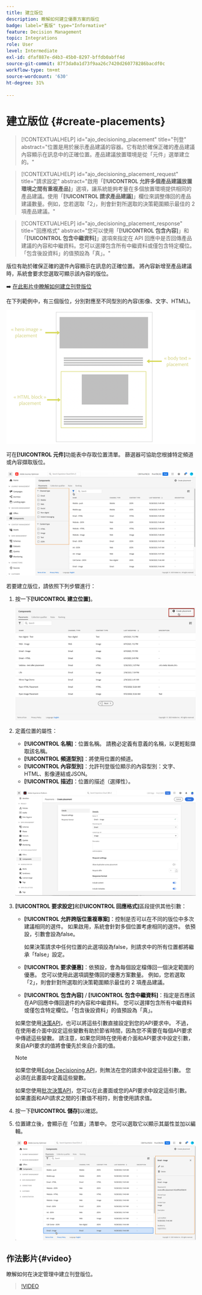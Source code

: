 ```yaml
---
title: 建立版位
description: 瞭解如何建立優惠方案的版位
badge: label="舊版" type="Informative"
feature: Decision Management
topic: Integrations
role: User
level: Intermediate
exl-id: dfaf887e-d4b3-45b0-8297-bffdb0abff4d
source-git-commit: 87f3da0a1d73f9aa26c7420d260778286bacdf0c
workflow-type: tm+mt
source-wordcount: '630'
ht-degree: 31%

---
```


# 建立版位 {#create-placements}

>[!CONTEXTUALHELP]
>id="ajo_decisioning_placement"
>title="刊登"
>abstract="位置是用於展示產品建議的容器。它有助於確保正確的產品建議內容顯示在訊息中的正確位置。產品建議放置環境是從「元件」選單建立的。"

>[!CONTEXTUALHELP]
>id="ajo_decisioning_placement_request"
>title="請求設定"
>abstract="啟用「**[!UICONTROL 允許多個產品建議放置環境之間有重複產品]**」選項，讓系統能夠考量在多個放置環境提供相同的產品建議。使用「**[!UICONTROL 請求產品建議]**」欄位來調整傳回的產品建議數量。例如，您若選取「2」，則會針對所選取的決策範圍顯示最佳的 2 項產品建議。"

>[!CONTEXTUALHELP]
>id="ajo_decisioning_placement_response"
>title="回應格式"
>abstract="您可以使用「**[!UICONTROL 包含內容]**」和「**[!UICONTROL 包含中繼資料]**」選項來指定在 API 回應中是否回傳產品建議的內容和中繼資料。您可以選擇包含所有中繼資料或僅包含特定欄位。「包含後設資料」的值預設為「真」。"

版位有助於確保正確的選件內容顯示在訊息的正確位置。 將內容新增至產品建議時，系統會要求您選取可顯示該內容的版位。

➡️ [在此影片中瞭解如何建立刊登版位](#video)

在下列範例中，有三個版位，分別對應至不同型別的內容(影像、文字、HTML)。

![](../assets/offers_placement_schema.png)

可在&#x200B;**[!UICONTROL 元件]**&#x200B;功能表中存取位置清單。 篩選器可協助您根據特定頻道或內容擷取版位。

![](../assets/placements_filter.png)

若要建立版位，請依照下列步驟進行：

1. 按一下&#x200B;**[!UICONTROL 建立位置]**。

   ![](../assets/offers_placement_creation.png)

1. 定義位置的屬性：

   * **[!UICONTROL 名稱]**：位置名稱。 請務必定義有意義的名稱，以更輕鬆擷取該名稱。
   * **[!UICONTROL 頻道型別]**：將使用位置的頻道。
   * **[!UICONTROL 內容型別]**：允許刊登版位顯示的內容型別：文字、HTML、影像連結或JSON。
   * **[!UICONTROL 描述]**：位置的描述（選擇性）。

   ![](../assets/offers_placement_creation_properties.png)

1. **[!UICONTROL 要求設定]**&#x200B;和&#x200B;**[!UICONTROL 回應格式]**&#x200B;區段提供其他引數：

   * **[!UICONTROL 允許跨版位重複專案]**：控制是否可以在不同的版位中多次建議相同的選件。 如果啟用，系統會針對多個位置考慮相同的選件。 依預設，引數會設為false。

     如果決策請求中任何位置的此選項設為false，則請求中的所有位置都將繼承「false」設定。

   * **[!UICONTROL 要求優惠]**：依預設，會為每個設定檔傳回一個決定範圍的優惠。 您可以使用此選項調整傳回的優惠方案數量。 例如，您若選取「2」，則會針對所選取的決策範圍顯示最佳的 2 項產品建議。

   * **[!UICONTROL 包含內容]** / **[!UICONTROL 包含中繼資料]**：指定是否應該在API回應中傳回選件的內容和中繼資料。 您可以選擇包含所有中繼資料或僅包含特定欄位。「包含後設資料」的值預設為「真」。

   如果您使用[決策API](https://experienceleague.adobe.com/docs/journey-optimizer/using/offer-decisioning/api-reference/offer-delivery-api/decisioning-api.html?lang=zh-Hant)，也可以將這些引數直接設定到您的API要求中。 不過，在使用者介面中設定這些變數有助於節省時間，因為您不需要在每個API要求中傳遞這些變數。 請注意，如果您同時在使用者介面和API要求中設定引數，來自API要求的值將會優先於來自介面的值。

   >[!NOTE]
   >
   >如果您使用[Edge Decisioning API](https://experienceleague.adobe.com/docs/journey-optimizer/using/offer-decisioning/api-reference/offer-delivery-api/edge-decisioning-api.html?lang=zh-Hant&)，則無法在您的請求中設定這些引數。 您必須在此畫面中定義這些變數。
   >
   >如果您使用[批次決策API](../api-reference/offer-delivery-api/batch-decisioning-api.md)，您可以在此畫面或您的API要求中設定這些引數。 如果畫面和APi請求之間的引數值不相符，則會使用請求值。

1. 按一下&#x200B;**[!UICONTROL 儲存]**&#x200B;以確認。

1. 位置建立後，會顯示在「位置」清單中。 您可以選取它以顯示其屬性並加以編輯。

   ![](../assets/placement_created.png)

## 作法影片{#video}

瞭解如何在決定管理中建立刊登版位。

>[!VIDEO](https://video.tv.adobe.com/v/329372?quality=12)

